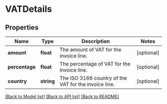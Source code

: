 # VATDetails

## Properties
Name | Type | Description | Notes
------------ | ------------- | ------------- | -------------
**amount** | **float** | The amount of VAT for the invoice line. | [optional] 
**percentage** | **float** | The percentage of VAT for the invoice line. | [optional] 
**country** | **string** | The ISO 3166 country of the VAT for the invoice line. | [optional] 

[[Back to Model list]](../README.md#documentation-for-models) [[Back to API list]](../README.md#documentation-for-api-endpoints) [[Back to README]](../README.md)


